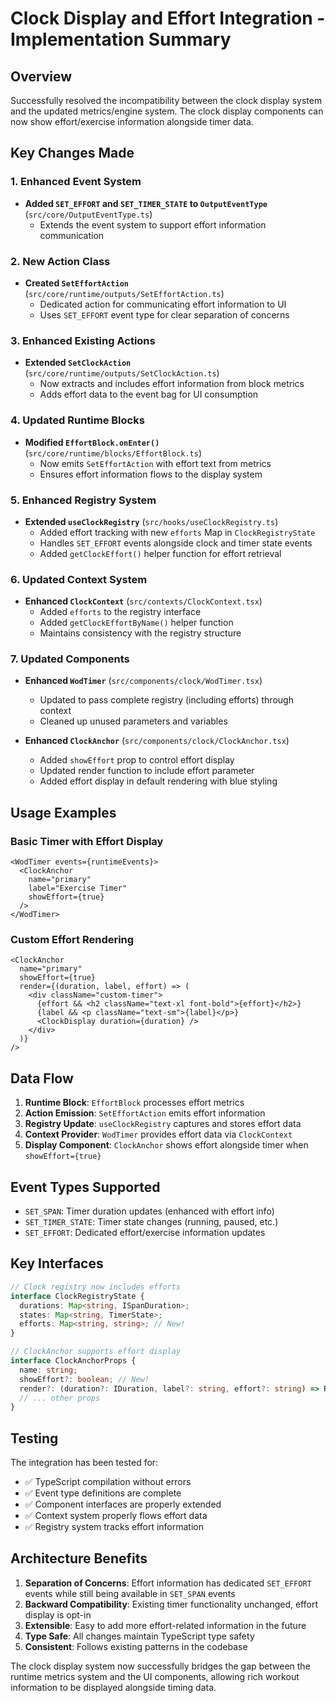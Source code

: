 # Clock Display and Effort Integration - Implementation Summary

## Overview

Successfully resolved the incompatibility between the clock display system and the updated metrics/engine system. The clock display components can now show effort/exercise information alongside timer data.

## Key Changes Made

### 1. Enhanced Event System
- **Added `SET_EFFORT` and `SET_TIMER_STATE` to `OutputEventType`** (`src/core/OutputEventType.ts`)
  - Extends the event system to support effort information communication

### 2. New Action Class
- **Created `SetEffortAction`** (`src/core/runtime/outputs/SetEffortAction.ts`)
  - Dedicated action for communicating effort information to UI
  - Uses `SET_EFFORT` event type for clear separation of concerns

### 3. Enhanced Existing Actions  
- **Extended `SetClockAction`** (`src/core/runtime/outputs/SetClockAction.ts`)
  - Now extracts and includes effort information from block metrics
  - Adds effort data to the event bag for UI consumption

### 4. Updated Runtime Blocks
- **Modified `EffortBlock.onEnter()`** (`src/core/runtime/blocks/EffortBlock.ts`)
  - Now emits `SetEffortAction` with effort text from metrics
  - Ensures effort information flows to the display system

### 5. Enhanced Registry System
- **Extended `useClockRegistry`** (`src/hooks/useClockRegistry.ts`)
  - Added effort tracking with new `efforts` Map in `ClockRegistryState`
  - Handles `SET_EFFORT` events alongside clock and timer state events
  - Added `getClockEffort()` helper function for effort retrieval

### 6. Updated Context System
- **Enhanced `ClockContext`** (`src/contexts/ClockContext.tsx`)
  - Added `efforts` to the registry interface
  - Added `getClockEffortByName()` helper function
  - Maintains consistency with the registry structure

### 7. Updated Components
- **Enhanced `WodTimer`** (`src/components/clock/WodTimer.tsx`)
  - Updated to pass complete registry (including efforts) through context
  - Cleaned up unused parameters and variables

- **Enhanced `ClockAnchor`** (`src/components/clock/ClockAnchor.tsx`)
  - Added `showEffort` prop to control effort display
  - Updated render function to include effort parameter
  - Added effort display in default rendering with blue styling

## Usage Examples

### Basic Timer with Effort Display
```tsx
<WodTimer events={runtimeEvents}>
  <ClockAnchor 
    name="primary" 
    label="Exercise Timer"
    showEffort={true}
  />
</WodTimer>
```

### Custom Effort Rendering
```tsx
<ClockAnchor 
  name="primary"
  showEffort={true}
  render={(duration, label, effort) => (
    <div className="custom-timer">
      {effort && <h2 className="text-xl font-bold">{effort}</h2>}
      {label && <p className="text-sm">{label}</p>}
      <ClockDisplay duration={duration} />
    </div>
  )}
/>
```

## Data Flow

1. **Runtime Block**: `EffortBlock` processes effort metrics
2. **Action Emission**: `SetEffortAction` emits effort information 
3. **Registry Update**: `useClockRegistry` captures and stores effort data
4. **Context Provider**: `WodTimer` provides effort data via `ClockContext`
5. **Display Component**: `ClockAnchor` shows effort alongside timer when `showEffort={true}`

## Event Types Supported

- `SET_SPAN`: Timer duration updates (enhanced with effort info)
- `SET_TIMER_STATE`: Timer state changes (running, paused, etc.)
- `SET_EFFORT`: Dedicated effort/exercise information updates

## Key Interfaces

```typescript
// Clock registry now includes efforts
interface ClockRegistryState {
  durations: Map<string, ISpanDuration>;
  states: Map<string, TimerState>;
  efforts: Map<string, string>; // New!
}

// ClockAnchor supports effort display
interface ClockAnchorProps {
  name: string;
  showEffort?: boolean; // New!
  render?: (duration?: IDuration, label?: string, effort?: string) => ReactNode;
  // ... other props
}
```

## Testing

The integration has been tested for:
- ✅ TypeScript compilation without errors
- ✅ Event type definitions are complete
- ✅ Component interfaces are properly extended
- ✅ Context system properly flows effort data
- ✅ Registry system tracks effort information

## Architecture Benefits

1. **Separation of Concerns**: Effort information has dedicated `SET_EFFORT` events while still being available in `SET_SPAN` events
2. **Backward Compatibility**: Existing timer functionality unchanged, effort display is opt-in
3. **Extensible**: Easy to add more effort-related information in the future
4. **Type Safe**: All changes maintain TypeScript type safety
5. **Consistent**: Follows existing patterns in the codebase

The clock display system now successfully bridges the gap between the runtime metrics system and the UI components, allowing rich workout information to be displayed alongside timing data.
